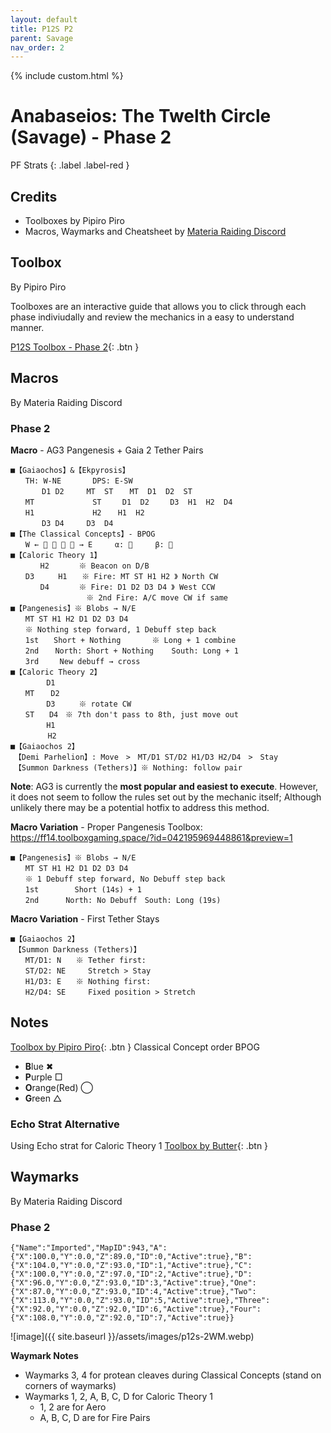 ```yaml
---
layout: default
title: P12S P2
parent: Savage
nav_order: 2
---
```


{% include custom.html %}

# Anabaseios: The Twelth Circle (Savage) - Phase 2

PF Strats
{: .label .label-red }

## Credits

-   Toolboxes by Pipiro Piro
-   Macros, Waymarks and Cheatsheet by [Materia Raiding Discord](https://discord.gg/EySn5dRj65)

## Toolbox

By Pipiro Piro

Toolboxes are an interactive guide that allows you to click through each phase indiviudally and review the mechanics in a easy to understand manner.

[P12S Toolbox - Phase 2](https://ff14.toolboxgaming.space/?id=810190013697861&preview=1){: .btn }

## Macros

By Materia Raiding Discord

### Phase 2

**Macro** - AG3 Pangenesis + Gaia 2 Tether Pairs

```
■【Gaiaochos】&【Ekpyrosis】
　　TH: W-NE       DPS: E-SW
　　　  D1 D2　　　MT  ST　  MT  D1  D2  ST
　　MT             ST　   D1  D2　   D3  H1  H2  D4
　　H1             H2　  H1  H2　
　　　  D3 D4　　　D3  D4　
■【The Classical Concepts】- BPOG
　　W ←     → E     α:      β: 
■【Caloric Theory 1】
　　　　H2　　　　※ Beacon on D/B
　　D3  　　H1　　※ Fire: MT ST H1 H2 》 North CW
　　　　D4　　　　※ Fire: D1 D2 D3 D4 》 West CCW
　　　　　　　　　  ※ 2nd Fire: A/C move CW if same
■【Pangenesis】※ Blobs → N/E
　　MT ST H1 H2 D1 D2 D3 D4
　　※ Nothing step forward, 1 Debuff step back
　　1st　　Short + Nothing       ※ Long + 1 combine
　　2nd　  North: Short + Nothing    South: Long + 1
　　3rd　   New debuff → cross
■【Caloric Theory 2】
　　　   D1
　　MT　  D2
　　　   D3　  　※ rotate CW
　　ST　　D4　※ 7th don't pass to 8th, just move out
　　　   H1
　　　　　H2
■【Gaiaochos 2】
　【Demi Parhelion】: Move　>　MT/D1 ST/D2 H1/D3 H2/D4　>　Stay
　【Summon Darkness (Tethers)】※ Nothing: follow pair
```

**Note**: AG3 is currently the **most popular and easiest to execute**. However, it does not seem to follow the rules set out by the mechanic itself; Although unlikely there may be a potential hotfix to address this method.

**Macro Variation** - Proper Pangenesis
Toolbox: https://ff14.toolboxgaming.space/?id=042195969448861&preview=1

```
■【Pangenesis】※ Blobs → N/E
　　MT ST H1 H2 D1 D2 D3 D4
　　※ 1 Debuff step forward, No Debuff step back
　　1st        Short (14s) + 1
　　2nd      North: No Debuff　South: Long (19s)
```

**Macro Variation** - First Tether Stays

```
■【Gaiaochos 2】
　【Summon Darkness (Tethers)】
　　MT/D1: N　　※ Tether first:
　　ST/D2: NE　　　Stretch > Stay
　　H1/D3: E　　※ Nothing first:
　　H2/D4: SE　　　Fixed position > Stretch
```

## Notes

[Toolbox by Pipiro Piro](https://ff14.toolboxgaming.space/?id=810190013697861&preview=1){: .btn }
Classical Concept order BPOG

-   **B**lue ✖
-   **P**urple □
-   **O**range(Red) ◯
-   **G**reen △

### Echo Strat Alternative

Using Echo strat for Caloric Theory 1
[Toolbox by Butter](https://ff14.toolboxgaming.space/?id=712093599166861&preview=1){: .btn }

## Waymarks

By Materia Raiding Discord

### Phase 2

```
{"Name":"Imported","MapID":943,"A":{"X":100.0,"Y":0.0,"Z":89.0,"ID":0,"Active":true},"B":{"X":104.0,"Y":0.0,"Z":93.0,"ID":1,"Active":true},"C":{"X":100.0,"Y":0.0,"Z":97.0,"ID":2,"Active":true},"D":{"X":96.0,"Y":0.0,"Z":93.0,"ID":3,"Active":true},"One":{"X":87.0,"Y":0.0,"Z":93.0,"ID":4,"Active":true},"Two":{"X":113.0,"Y":0.0,"Z":93.0,"ID":5,"Active":true},"Three":{"X":92.0,"Y":0.0,"Z":92.0,"ID":6,"Active":true},"Four":{"X":108.0,"Y":0.0,"Z":92.0,"ID":7,"Active":true}}
```

![image]({{ site.baseurl }}/assets/images/p12s-2WM.webp)

**Waymark Notes**

-   Waymarks 3, 4 for protean cleaves during Classical Concepts (stand on corners of waymarks)
-   Waymarks 1, 2, A, B, C, D for Caloric Theory 1
    -   1, 2 are for Aero
    -   A, B, C, D are for Fire Pairs
